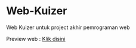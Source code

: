 # Web-Kuizer
Web Kuizer untuk project akhir pemrograman web

Preview web : <a href= "http://kuizer.42web.io">Klik disini</a>
